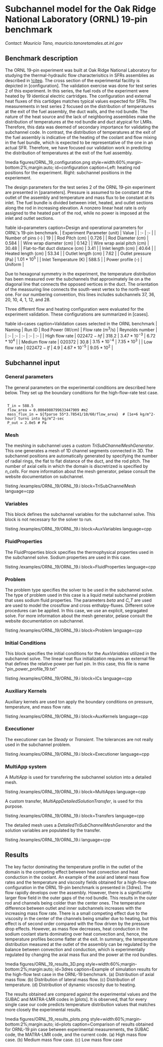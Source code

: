 # Subchannel model for the Oak Ridge National Laboratory (ORNL) 19-pin benchmark

*Contact: Mauricio Tano, mauricio.tanoretamales.at.inl.gov*

## Benchmark description

The ORNL 19-pin experiment was built at Oak Ridge National Laboratory for studying the thermal-hydraulic flow characterisitics in SFRs assemblies as described in [!citep](fontana74).
The cross section of the experimental facility is depicted in [configuration].
The validation exercise was done for test series 2 of this experiment.
In this series, the fuel rods of the experiment were heated by 19 identical electric cartridges.
The configuration and external heat fluxes of this cartidges matches typical values expected for SFRs.
The measurements in test series 2 focused on the distribution of temperatures at the exit of the fuel assembly, the duct walls, and the rod bundle.
The nature of the heat source and the lack of neighboring assemblies make the distribution of temperatures at the rod bundle and duct atypical for LMRs.
Therefore, this data was deemed of secondary importance for validating the subchannel code.
In contrast, the distribution of temperatures at the exit of the fuel assembly is indicative of the heating of the coolant and flow mixing in the fuel bundle, which is expected to be representative of the one in an actual SFR.
Therefore, we have focused our validation work in predicting the distribution of temperatures at the exit of the fuel assembly.

!media figures/ORNL_19_configuration.png
       style=width:60%;margin-bottom:2%;margin:auto;
       id=configuration
       caption=Left: heating rod positions for the experiment. Right: subchannel positions in the experiement.

The design parameters for the test series 2 of the ORNL 19-pin experiment are presented in [parameters].
Pressure is assumed to be constant at the outlet of the assembly and temperature and mass flux to be constant at its inlet.
The fuel bundle is divided between inlet, heated, and outlet sections along the rod in increasing elevation.
A nonzero linear heat rate is only assigned to the heated part of the rod, while no power is imposed at the inlet and outlet sections.

!table id=parameters caption=Design and operational parameters for ORNL's 19-pin benchmark.
| Experiment Parameter (unit) | Value  |
| :- | :- |
| Number of pins (-) | $19$ |
| Rod Pitch (cm) | $0.726$ |
| Rod Diameter (cm) | $0.584$ |
| Wire wrap diameter (cm) | $0.142$ |
| Wire wrap axial pitch (cm) | $30.48$ |
| Flat-to-flat duct distance (cm) | $3.41$ |
| Inlet length (cm) | $40.64$ |
| Heated length (cm) | $53.34$ |
| Outlet length (cm) | $7.62$ |
| Outlet pressure (Pa) | $1.01 * 10^5$ |
| Inlet Temperature (K) | $588.5$ |
| Power profile (-) | Uniform |

Due to hexagonal symmetry in the experiment, the temperature distribution has been measured over the subchannels that approximately lie on a the diagonal line that connects the opposed vertices in the duct.
The orientation of the meassuring line connects the south-west vertex to the north-east one.
For our numbering convention, this lines includes subchannels 37, 36, 20, 10, 4, 1, 12, and 28.

Three different flow and heating configuration were evaluated for the experiment validation.
These configurations are summarized in [cases].

!table id=cases caption=Validation cases selected in the ORNL benchmark
| Naming | Run ID | Rod Power (W/cm) | Flow rate (m$^3$/s) | Reynolds number |
| :- | :- | :- | :- | :- |
| High flow rate | $022472-hf$ | $318.2$ | $3.47*10^{-3}$ | $6.72*10^4$ |
| Medium flow rate | $020372$ | $30.8$ | $3.15*10^{-4}$ | $7.35*10^3$ |
| Low flow rate | $022472-lf$ | $4.9$  | $4.67*10^{-5}$ | $9.05*10^2$ |

## Subchannel input

### General parameters

The general parameters on the experimental conditions are described here below.
They set up the boundary conditions for the high-flow-rate test case.

```language=bash

 T_in = 588.5
 flow_area = 0.0004980799633447909 #m2
 mass_flux_in = ${fparse 55*3.78541/10/60/flow_area}  # [1e+6 kg/m^2-hour] turns into kg/m^2-sec
 P_out = 2.0e5 # Pa

```

### Mesh

The meshing in subchannel uses a custom *TriSubChannelMeshGenerator*.
This one generates a mesh of 1D channel segments connected in 3D.
The subchannel positions are automatically generated by specifying the number of radial rings, the flat to flat distance of the duct, and the rod pitch.
The number of axial cells in which the domain is discretrized is specified by *n_cells*.
For more information about the mesh generator, pelase consult the website documentation on subchannel.

!listing /examples/ORNL_19/ORNL_19.i block=TriSubChannelMesh language=cpp

### Variables

This block defines the subchannel variables for the subchannel solve. This block is not necessary for the solver to run.

!listing /examples/ORNL_19/ORNL_19.i block=AuxVariables language=cpp

### FluidProperties

The FluidProperties block specifies the thermophysical properties used in the subchannel solve.
Sodium properties are used in this case.

!listing /examples/ORNL_19/ORNL_19.i block=FluidProperties language=cpp

### Problem

The problem type specifies the solver to be used in the subchannel solve.
The type of problem used in this case is a liquid metal subchannel problem that uses sodium fluid properties.
The parameters *beta* and *C_T* are used are used to model the crossflow and cross enthalpy-fluxes.
Different solve procedures can be applied.
In this case, we use an explicit, segragated solve.
For more information about the mesh generator, pelase consult the website documentation on subchannel.

!listing /examples/ORNL_19/ORNL_19.i block=Problem language=cpp

### Initial Conditions

This block specifies the initial conditions for the *AuxVariables* utilized in the subchannel solve.
The linear heat flux initialization requires an external file that defines the relative power per fuel pin.
In this case, this file is name "pin_power_profile_19.txt"

!listing /examples/ORNL_19/ORNL_19.i block=ICs language=cpp

### Auxiliary Kernels

Auxiliary kernels are used ton apply the boundary conditions on pressure, temperature, and mass flow rate.

!listing /examples/ORNL_19/ORNL_19.i block=AuxKernels language=cpp

### Executioner

The executioner can be *Steady* or *Transient*.
The tolerances are not really used in the subchannel problem.

!listing /examples/ORNL_19/ORNL_19.i block=Executioner language=cpp

### MultiApp system

A *MultiApp* is used for transfering the subchannel solution into a detailed mesh.

!listing /examples/ORNL_19/ORNL_19.i block=MultiApps language=cpp

A custom transfer, *MultiAppDetailedSolutionTransfer*, is used for this purpose.

!listing /examples/ORNL_19/ORNL_19.i block=Transfers language=cpp

The detailed mesh uses a *DetailedTriSubChannelMeshGenerator* and the solution variables are populated by the transfer.

!listing /examples/ORNL_19/ORNL_19.i language=cpp

## Results

The key factor dominating the temperature profile in the outlet of the domain is the competing effect between heat convection and heat conduction in the coolant.
An example of the axial and lateral mass flow rates and the temperature and viscosity fields obtained for a high-flow-rate configuration in the ORNL 19-pin benchmark is presented in [3dres].
The flow rapidly develops over the assembly.
However, there is a significantly larger flow field in the outer gaps of the rod bundle.
This results in the outer rod and channels being colder than the center ones.
The temperature difference between outlet and inner subchannels increases with the increasing mass flow rate.
There is a small competing effect due to the viscosity in the center of the channels being smaller due to heating, but this effect is of second order compared with the flow driven by the pressure drop effects.
However, as mass flow decreases, heat conduction in the sodium coolant starts dominating over heat convection and, hence, the temperature profiles become flatter at the exit.
In summary, the temperature distribution measured at the outlet of the assembly can be regulated by the balance between convection and conduction, which is experimentally regulated by changing the axial mass flux and the power at the rod bundles.

!media figures/ORNL_19_results_3D.png
       style=width:60%;margin-bottom:2%;margin:auto;
       id=3dres
       caption=Example of simulation results for the high-flow test case in the ORNL-19 benchmark. (a) Distribution of axial mass flow. (b) Distribution of lateral mass flow. (c) Distribution of temperature. (d) Distribution of dynamic viscosity due to heating.

The results obtained are compared against the experimental values and the SUBAC and MATRA-LMR codes in [plots].
It is observed, that for every single case our code predicts temperature distribution values that matches more closely the experimental results.

!media figures/ORNL_19_results_plots.png
       style=width:60%;margin-bottom:2%;margin:auto;
       id=plots
       caption=Comparison of results obtained for ORNL-19 pin case between experimental measurements, the SUBAC code, the MATRA-LMR code, and the current code. (a) High mass flow case. (b) Medium mass flow case. (c) Low mass flow case
